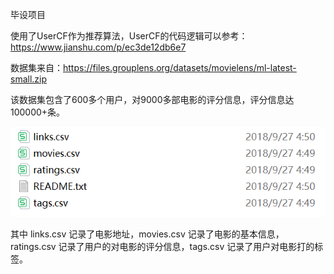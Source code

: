 毕设项目
  
使用了UserCF作为推荐算法，UserCF的代码逻辑可以参考：https://www.jianshu.com/p/ec3de12db6e7

数据集来自：https://files.grouplens.org/datasets/movielens/ml-latest-small.zip

该数据集包含了600多个用户，对9000多部电影的评分信息，评分信息达100000+条。

![Image text](https://github.com/AsunaLSYLXY/MyMovieRecommendationSystem/blob/main/img/%E6%95%B0%E6%8D%AE%E9%9B%86%E8%AF%B4%E6%98%8E.png)

其中 links.csv 记录了电影地址，movies.csv 记录了电影的基本信息，ratings.csv 记录了用户的对电影的评分信息，tags.csv 记录了用户对电影打的标签。
